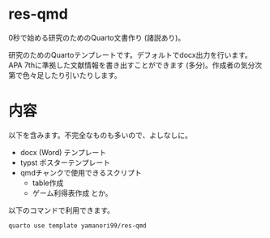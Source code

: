 # res-qmd

0秒で始める研究のためのQuarto文書作り (諸説あり)。

研究のためのQuartoテンプレートです。デフォルトでdocx出力を行います。APA 7thに準拠した文献情報を書き出すことができます (多分)。作成者の気分次第で色々足したり引いたりします。

# 内容

以下を含みます。不完全なものも多いので、よしなしに。

- docx (Word) テンプレート
- typst ポスターテンプレート
- qmdチャンクで使用できるスクリプト
    - table作成
    - ゲーム利得表作成
とか。

以下のコマンドで利用できます。

``` zsh
quarto use template yamanori99/res-qmd
```
